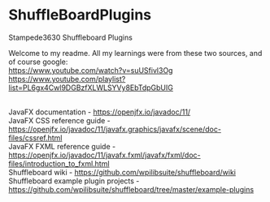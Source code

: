 # ShuffleBoardPlugins
Stampede3630 Shuffleboard Plugins

Welcome to my readme.  All my learnings were from these two sources, and of course google:
  <br>https://www.youtube.com/watch?v=suUSfivl3Og
  <br>https://www.youtube.com/playlist?list=PL6gx4Cwl9DGBzfXLWLSYVy8EbTdpGbUIG


<br>JavaFX documentation - https://openjfx.io/javadoc/11/
<br>JavaFX CSS reference guide - https://openjfx.io/javadoc/11/javafx.graphics/javafx/scene/doc-files/cssref.html
<br>JavaFX FXML reference guide - https://openjfx.io/javadoc/11/javafx.fxml/javafx/fxml/doc-files/introduction_to_fxml.html
<br>Shuffleboard wiki - https://github.com/wpilibsuite/shuffleboard/wiki
<br>Shuffleboard example plugin projects - https://github.com/wpilibsuite/shuffleboard/tree/master/example-plugins
  
